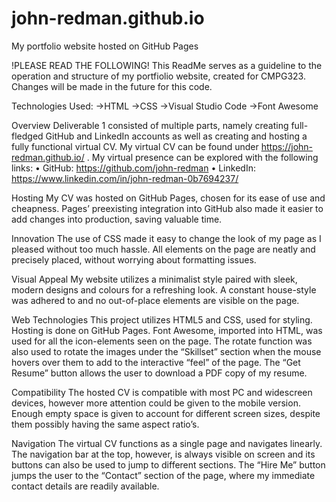 # john-redman.github.io
My portfolio website hosted on GitHub Pages

!PLEASE READ THE FOLLOWING!
This ReadMe serves as a guideline to the operation and structure of my portfiolio website, created for CMPG323.
Changes will be made in the future for this code.

Technologies Used:
->HTML
->CSS
->Visual Studio Code
->Font Awesome

Overview
Deliverable 1 consisted of multiple parts, namely creating full-fledged GitHub and LinkedIn accounts as well as creating and hosting a fully functional virtual CV. My virtual CV can be found under https://john-redman.github.io/ . My virtual presence can be explored with the following links:
•	GitHub: https://github.com/john-redman
•	LinkedIn: https://www.linkedin.com/in/john-redman-0b7694237/

Hosting
My CV was hosted on GitHub Pages, chosen for its ease of use and cheapness. Pages’ preexisting integration into GitHub also made it easier to add changes into production, saving valuable time.

Innovation
The use of CSS made it easy to change the look of my page as I pleased without too much hassle. All elements on the page are neatly and precisely placed, without worrying about formatting issues.

Visual Appeal
My website utilizes a minimalist style paired with sleek, modern designs and colours for a refreshing look. A constant house-style was adhered to and no out-of-place elements are visible on the page.

Web Technologies
This project utilizes HTML5 and CSS, used for styling. Hosting is done on GitHub Pages.
Font Awesome, imported into HTML, was used for all the icon-elements seen on the page. The rotate function was also used to rotate the images under the “Skillset” section when the mouse hovers over them to add to the interactive “feel” of the page.
The “Get Resume” button allows the user to download a PDF copy of my resume.

Compatibility
The hosted CV is compatible with most PC and widescreen devices, however more attention could be given to the mobile version. Enough empty space is given to account for different screen sizes, despite them possibly having the same aspect ratio’s.

Navigation
The virtual CV functions as a single page and navigates linearly. The navigation bar at the top, however, is always visible on screen and its buttons can also be used to jump to different sections.
The “Hire Me” button jumps the user to the “Contact” section of the page, where my immediate contact details are readily available.
